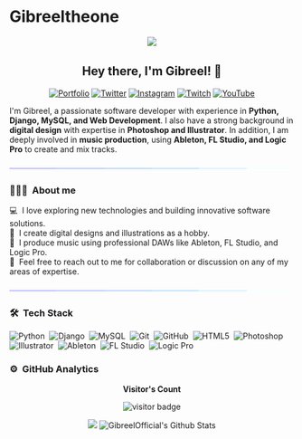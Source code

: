 # Gibreeltheone
<!-- Header -->
<p align="center"><img src="https://GibreelOfficial.dev/banner.png"></p>
<h2 align="center">Hey there, I'm Gibreel! 👋</h2>
<p align="center">
  <a href="https://GibreelOfficial.dev"><img src="https://img.shields.io/badge/Portfolio-black?style=for-the-badge&logo=github" alt="Portfolio"></a> 
  <a href="https://twitter.com/GibreelOfficial"><img src="https://img.shields.io/badge/Twitter-black?style=for-the-badge&logo=twitter" alt="Twitter"></a>
  <a href="https://instagram.com/GibreelOfficial"><img src="https://img.shields.io/badge/Instagram-black?style=for-the-badge&logo=instagram" alt="Instagram"></a>
  <a href="https://twitch.tv/GibreelOfficial"><img src="https://img.shields.io/badge/Twitch-black?style=for-the-badge&logo=twitch" alt="Twitch"></a>
  <a href="https://youtube.com/@GibreelOfficial"><img src="https://img.shields.io/badge/YouTube-black?style=for-the-badge&logo=youtube&logoColor=FF0000" alt="YouTube"></a>
</p>

<!-- Short introduction -->
I'm Gibreel, a passionate software developer with experience in **Python, Django, MySQL, and Web Development**. I also have a strong background in **digital design** with expertise in **Photoshop and Illustrator**. In addition, I am deeply involved in **music production**, using **Ableton, FL Studio, and Logic Pro** to create and mix tracks.

<img src="./assets/bar.gif">

### 👨🏻‍💻 &nbsp;About me

💻 &nbsp;I love exploring new technologies and building innovative software solutions.\
🎨 &nbsp;I create digital designs and illustrations as a hobby.\
🎵 &nbsp;I produce music using professional DAWs like Ableton, FL Studio, and Logic Pro.\
💬 &nbsp;Feel free to reach out to me for collaboration or discussion on any of my areas of expertise.

<img src="./assets/bar.gif">

### 🛠 &nbsp;Tech Stack
![Python](https://img.shields.io/badge/-Python-05122A?style=for-the-badge&logo=python&logoColor=3776AB)&nbsp;
![Django](https://img.shields.io/badge/-Django-05122A?style=for-the-badge&logo=django&logoColor=092E20)&nbsp;
![MySQL](https://img.shields.io/badge/-MySQL-05122A?style=for-the-badge&logo=mysql&logoColor=4479A1)&nbsp;
![Git](https://img.shields.io/badge/-Git-05122A?style=for-the-badge&logo=git)&nbsp;
![GitHub](https://img.shields.io/badge/-GitHub-05122A?style=for-the-badge&logo=github)&nbsp;
![HTML5](https://img.shields.io/badge/-HTML5_&_CSS-05122A?style=for-the-badge&logo=html5&logoColor=FFCA28)&nbsp;
![Photoshop](https://img.shields.io/badge/-Photoshop-05122A?style=for-the-badge&logo=adobe-photoshop&logoColor=31A8FF)&nbsp;
![Illustrator](https://img.shields.io/badge/-Illustrator-05122A?style=for-the-badge&logo=adobe-illustrator&logoColor=FF9A00)&nbsp;
![Ableton](https://img.shields.io/badge/-Ableton_Live-05122A?style=for-the-badge&logo=ableton-live&logoColor=000000)&nbsp;
![FL Studio](https://img.shields.io/badge/-FL_Studio-05122A?style=for-the-badge&logo=image-line&logoColor=F28E1C)&nbsp;
![Logic Pro](https://img.shields.io/badge/-Logic_Pro-05122A?style=for-the-badge&logo=apple&logoColor=FFFFFF)&nbsp;

### ⚙️ &nbsp;GitHub Analytics
<p align="center"><b>Visitor's Count</b></p>
<p align="center"><img src="https://profile-counter.glitch.me/GibreelOfficial/count.svg" alt="visitor badge"/></p>

<p align="center">
  <span>
    <img src="https://github-readme-stats.vercel.app/api/top-langs/?username=GibreelOfficial&layout=compact&hide=TSQL&title_color=7A7ADB&icon_color=2234AE&text_color=D3D3D3&bg_color=0,000000,130F40">  
  </span>
  <span>
    <img src="https://github-readme-stats.vercel.app/api?username=GibreelOfficial&include_all_commits=true&count_private=true&show_icons=true&line_height=20&title_color=7A7ADB&icon_color=2234AE&text_color=D3D3D3&bg_color=0,000000,130F40" alt="GibreelOfficial's Github Stats">
  </span>
</p>

